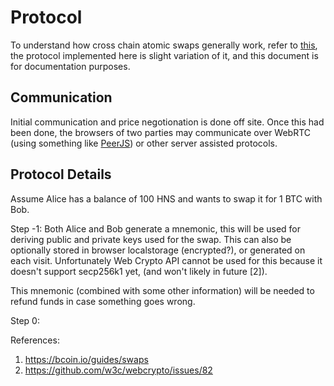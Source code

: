 # Protocol

To understand how cross chain atomic swaps generally work, refer to [this](https://bcoin.io/guides/swaps), the protocol implemented here is slight variation of it, and this document is for documentation purposes.


## Communication
Initial communication and price negotionation is done off site. Once this had been done, the browsers of two parties may communicate over WebRTC (using something like [PeerJS](https://peerjs.com/)) or other server assisted protocols.

## Protocol Details
Assume Alice has a balance of 100 HNS and wants to swap it for 1 BTC with Bob.

Step -1:
Both Alice and Bob generate a mnemonic, this will be used for deriving public and private keys used for the swap. This can also be optionally stored in browser localstorage (encrypted?), or generated on each visit. Unfortunately Web Crypto API cannot be used for this because it doesn't support secp256k1 yet, (and won't likely in future [2]).

This mnemonic (combined with some other information) will be needed to refund funds in case something goes wrong.

Step 0: 







References:

1. https://bcoin.io/guides/swaps
2. https://github.com/w3c/webcrypto/issues/82